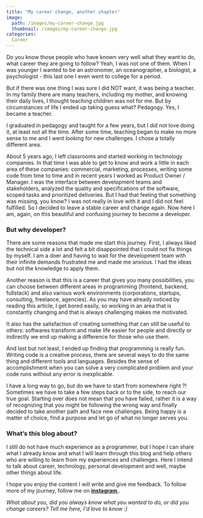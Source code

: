 ```yaml
---
title: "My career change, another chapter"
image:
  path: /images/my-career-change.jpg
  thumbnail: /images/my-career-change.jpg
categories:
  Career
---
```


Do you know those people who have known very well what they want to do, what career they are going to follow? Yeah, I was not one of them. When I was younger I wanted to be an astronomer, an oceanographer, a biologist, a psychologist - this last one I even went to college for a period.

But if there was one thing I was sure I did NOT want, it was being a teacher. In my family there are many teachers, including my mother, and knowing their daily lives, I thought teaching children was not for me. But by circumstances of life I ended up taking guess what? Pedagogy. Yes, I became a teacher.

I graduated in pedagogy and taught for a few years, but I did not love doing it, at least not all the time. After some time, teaching began to make no more sense to me and I went looking for new challenges. I chose a totally different area.

About 5 years ago, I left classrooms and started working in technology companies. In that time I was able to get to know and work a little in each area of these companies: commercial, marketing, processes, writing some code from time to time and in recent years I worked as Product Owner / Manager. I was the interface between development teams and stakeholders, analyzed the quality and specifications of the software, scoped tasks and prioritized deliveries. But I had that feeling that something was missing, you know? I was not really in love with it and I did not feel fulfilled. So I decided to leave a stable career and change again. Now here I am, again, on this beautiful and confusing journey to become a developer.

### But why developer? 

There are some reasons that made me start this journey. First, I always liked the technical side a lot and felt a bit disappointed that I could not fix things by myself. I am a doer and having to wait for the development team with their infinite demands frustrated me and made me anxious. I had the ideas but not the knowledge to apply them.

Another reason is that this is a career that gives you many possibilities, you can choose between different areas in programming (frontend, backend, fullstack) and also various work environments (corporations, startups, consulting, freelance, agencies). As you may have already noticed by reading this article, I get bored easily, so working in an area that is constantly changing and that is always challenging makes me motivated.

It also has the satisfaction of creating something that can still be useful to others: softwares transform and make life easier for people and directly or indirectly we end up making a difference for those who use them.

And last but not least, I ended up finding that programming is really fun. Writing code is a creative process, there are several ways to do the same thing and different tools and languages. Besides the sense of accomplishment when you can solve a very complicated problem and your code runs without any error is inexplicable.

I have a long way to go, but do we have to start from somewhere right ?! Sometimes we have to take a few steps back or to the side, to reach our true goal. Starting over does not mean that you have failed, rather it is a way of recognizing that you might be following the wrong way and finally decided to take another path and face new challenges. Being happy is a matter of choice, find a purpose and let go of what no longer serves you.

### What’s this blog about?

I still do not have much experience as a programmer, but I hope I can share what I already know and what I will learn through this blog and help others who are willing to learn from my experiences and challenges. Here I intend to talk about career, technology, personal development and well, maybe other things about life.

I hope you enjoy the content I will write and give me feedback. To follow more of my journey, follow me on <a class="aboutLinks" href="https://www.instagram.com/kellynvd" target="_blank"><strong>instagram </strong></a>.

*What about you, did you always know what you wanted to do, or did you change careers? Tell me here, I'd love to know :)*
